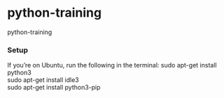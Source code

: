 # python-training

python-training

### Setup

If you’re on Ubuntu, run the following in the terminal:
sudo apt-get install python3  
sudo apt-get install idle3  
sudo apt-get install python3-pip  
